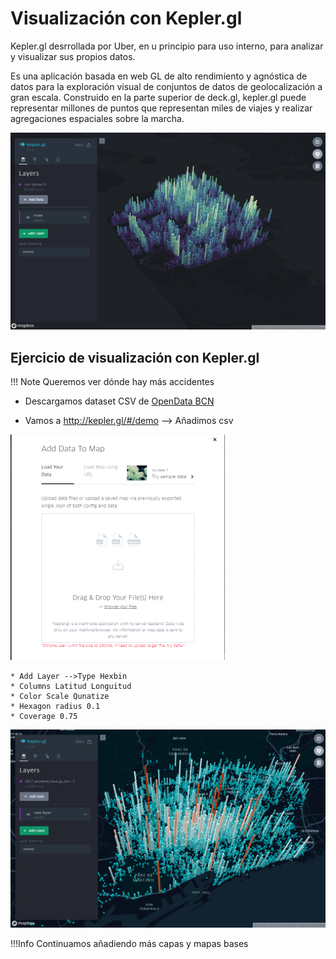 # Visualización con Kepler.gl

Kepler.gl desrrollada por Uber, en u  principio para uso interno, para analizar y visualizar sus propios datos.

Es una aplicación basada en web GL de alto rendimiento y agnóstica de datos para la exploración visual de conjuntos de datos de geolocalización a gran escala. Construido en la parte superior de deck.gl, kepler.gl puede representar millones de puntos que representan miles de viajes y realizar agregaciones espaciales sobre la marcha.

![alt text](img/kepler.png "Kepler GL")


## Ejercicio de visualización con Kepler.gl

!!! Note Queremos ver dónde hay más accidentes

* Descargamos dataset CSV de [OpenData BCN](http://opendata-ajuntament.barcelona.cat/data/ca/dataset/accidents-tipus-gu-bcn)

* Vamos a http://kepler.gl/#/demo --> Añadimos csv

![alt text](img/step1-kepler.png "add dataset")


>
    * Add Layer -->Type Hexbin
    * Columns Latitud Longuitud
    * Color Scale Qunatize
    * Hexagon radius 0.1
    * Coverage 0.75

![alt text](img/step2-kepler.png "add dataset")

!!!Info 
    Continuamos añadiendo más capas y mapas bases